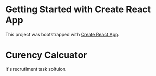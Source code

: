 # Getting Started with Create React App

This project was bootstrapped with [Create React App](https://github.com/facebook/create-react-app).

# Curency Calcuator

It's recrutiment task soltuion.
